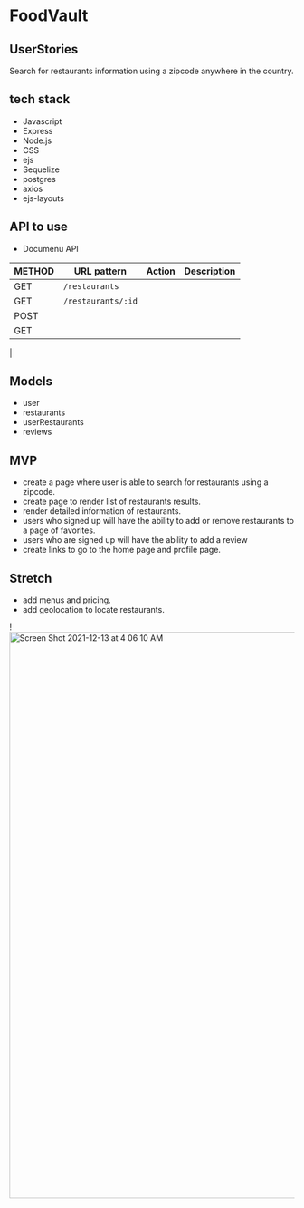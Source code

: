 
# FoodVault

## UserStories

Search for restaurants information using  a zipcode anywhere in the country.


## tech stack
+ Javascript
+ Express
+ Node.js
+ CSS
+ ejs
+ Sequelize
+ postgres
+ axios
+ ejs-layouts

## API to use
+ Documenu API

|METHOD| URL pattern | Action | Description  |
| -----| ----------- | ------ | ------------ |
|  GET | `/restaurants`|
|  GET | `/restaurants/:id`
| POST | 
| GET
|


## Models
+ user 
+ restaurants
+ userRestaurants
+ reviews


## MVP

+ create a page where  user is able to search for restaurants using a zipcode.
+ create page to render list of restaurants results.
+ render detailed information of restaurants.
+ users who signed up will have the ability to add or remove restaurants to a page of favorites.
+ users who are signed up will have the ability to add a review
+ create links to go  to the  home page and profile page.

## Stretch
+ add menus and pricing.
+ add geolocation to locate restaurants.

!<img width="1000" alt="Screen Shot 2021-12-13 at 4 06 10 AM" src="https://user-images.githubusercontent.com/22379194/145783206-e6cf058c-0c98-4cab-b8e5-1c0129b98d67.png">



